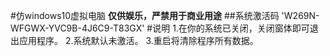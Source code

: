 #仿windows10虚拟电脑
**仅供娱乐，严禁用于商业用途**
##系统激活码
'W269N-WFGWX-YVC9B-4J6C9-T83GX'
#说明
1.在你的系统已关闭，关闭窗体即可退出应用程序。
2.系统默认未激活。
3.重启将清除程序所有数据。
